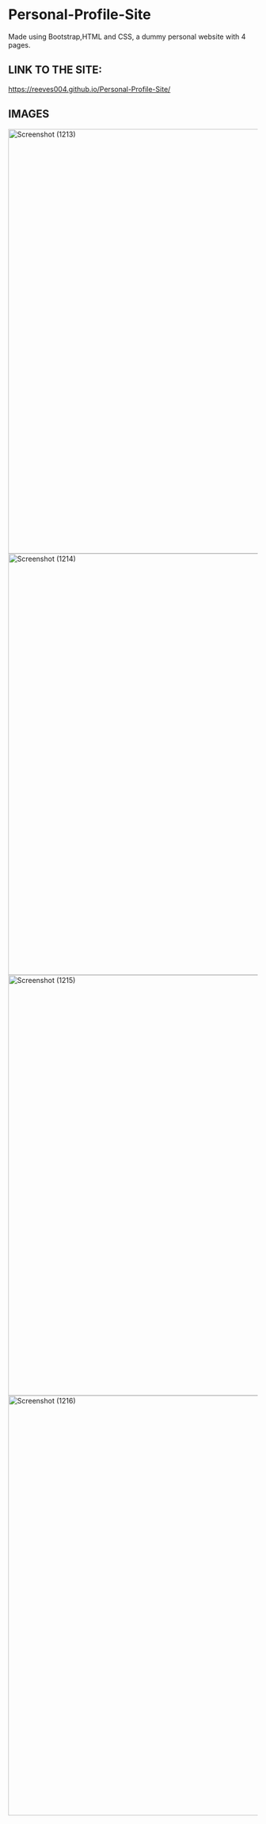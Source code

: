 # Personal-Profile-Site
Made using Bootstrap,HTML and CSS, a dummy personal website with 4 pages. 


## LINK TO THE SITE:
https://reeves004.github.io/Personal-Profile-Site/
## IMAGES
<img width="1920" height="856" alt="Screenshot (1213)" src="https://github.com/user-attachments/assets/bac1942d-05de-441d-8ba8-514e288abcab" />
<img width="1920" height="850" alt="Screenshot (1214)" src="https://github.com/user-attachments/assets/733f4d83-4156-47c0-a81d-cef64a037d0e" />
<img width="1920" height="848" alt="Screenshot (1215)" src="https://github.com/user-attachments/assets/840cd07a-b7f3-4a0f-9372-352f1802ff4f" />
<img width="1920" height="847" alt="Screenshot (1216)" src="https://github.com/user-attachments/assets/f829167b-23f0-4dce-87a7-116f9772b950" />
